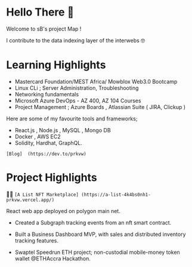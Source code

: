 
# Hello There 👋
Welcome to sB's project Map !


I contribute to the data indexing layer of the interwebs 🤓


# Learning Highlights
  - Mastercard Foundation/MEST Africa/ Mowblox Web3.0 Bootcamp
  - Linux CLi ; Server Administration, Troubleshooting
  - Networking fundamentals
  - Microsoft Azure DevOps - AZ 400, AZ 104 Courses
  - Project Management ; Azure Boards , Atlassian Suite ( JIRA, Clickup )


Here are some of my favourite tools and frameworks;

 -  React.js , Node.js , MySQL ,  Mongo DB
 -  Docker , AWS EC2
 -  Solidity, Hardhat, GraphQL.
 
   `[Blog]  (https://dev.to/prkvw) `
# Project Highlights


👨‍💻 `[A List NFT Marketplace] (https://a-list-4k4bs0nh1-prkvw.vercel.app/)`
   
   React web app deployed on polygon main net.
  
-  Created a Subgraph tracking events from an nft smart contract.
  
- Built a Business Dashboard MVP, with sales and distributed inventory tracking features.
  
- Swaptel Speedrun ETH project; non-custodial mobile-money token wallet  @ETHAccra Hackathon.

  




